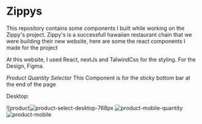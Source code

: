 # Zippys
This repository contains some components I built while working on the Zippy's project. Zippy's is a successfull hawaiian restaurant chain that we were building their new website, here are some the react components I made for the project

At this website, I used React, nextJs and TalwindCss for the styling. For the Design, Figma.

*Product Quantity Selector* 
This Component is for the sticky bottom bar at the end of the page

Desktop:

![product![product-select-desktop-768px](https://github.com/user-attachments/assets/8ca2bd9e-8643-456b-b15a-63c1affa7295)
![product-mobile-quantity](https://github.com/user-attachments/assets/f9fa72d6-db70-4410-8ec1-927edbc530e0)
![product-mobile](https://github.com/user-attachments/assets/ec43ec7d-eca2-4ae3-a168-116089eefcdf)
